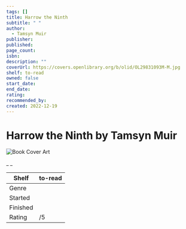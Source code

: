 ```yaml
---
tags: []
title: Harrow the Ninth
subtitle: " "
author:
  - Tamsyn Muir
publisher: 
published: 
page_count: 
isbn: 
description: ""
coverUrl: https://covers.openlibrary.org/b/olid/OL29831093M-M.jpg
shelf: to-read
owned: false
start_date: 
end_date: 
rating: 
recommended_by: 
created: 2022-12-19
---
```


# Harrow the Ninth by Tamsyn Muir

![Book Cover Art](https://covers.openlibrary.org/b/olid/OL29831093M-M.jpg)

_ _

| Shelf | to-read |
| --- | --- |
| Genre |  |
| Started |  |
| Finished |  |
| Rating | /5 |


